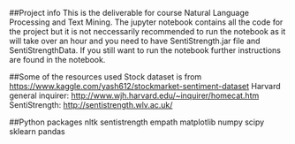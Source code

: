 ##Project info
This is the deliverable for course Natural Language Processing and Text Mining. The jupyter notebook contains all the code for the project but it is not neccessarily recommended to run the notebook as it will take over an hour and you need to have SentiStrength.jar file and SentiStrengthData. If you still want to run the notebook further instructions are found in the notebook.

##Some of the resources used
Stock dataset is from https://www.kaggle.com/yash612/stockmarket-sentiment-dataset
Harvard general inquirer: http://www.wjh.harvard.edu/~inquirer/homecat.htm
SentiStrength: http://sentistrength.wlv.ac.uk/

##Python packages
nltk
sentistrength
empath
matplotlib
numpy
scipy
sklearn
pandas
